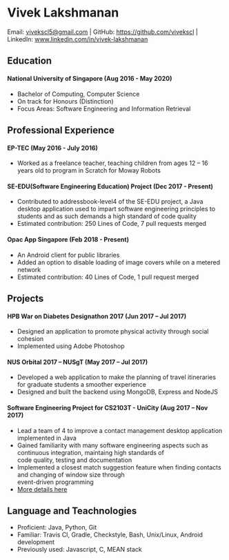 # Vivek Lakshmanan
Email: vivekscl5@gmail.com | GitHub: https://github.com/vivekscl | LinkedIn: www.linkedin.com/in/vivek-lakshmanan

## Education 

#### National University of Singapore (Aug 2016 - May 2020)
* Bachelor of Computing, Computer Science
* On track for Honours (Distinction)
* Focus Areas: Software Engineering and Information Retrieval

## Professional Experience

#### EP-TEC (May 2016 - July 2016)
* Worked as a freelance teacher, teaching children from ages 12 – 16 years old to program in
Scratch for Moway Robots

#### SE-EDU(Software Engineering Education) Project (Dec 2017 - Present)
* Contributed to addressbook-level4 of the SE-EDU project, a Java desktop application used to impart software engineering principles to students and as such demands a high standard of code quality
* Estimated contribution: 250 Lines of Code, 7 pull requests merged

#### Opac App Singapore (Feb 2018 - Present)
* An Android client for public libraries
* Added an option to disable loading of image covers while on a metered network
* Estimated contribution: 40 Lines of Code, 1 pull request merged

## Projects

#### HPB War on Diabetes Designathon 2017 (Jun 2017 – Jul 2017) 
* Designed an application to promote physical activity through social cohesion
* Implemented using Adobe Photoshop

#### NUS Orbital 2017 – NUSgT (May 2017 – Jul 2017)
* Developed a web application to make the planning of travel itineraries for graduate students a
smoother experience
* Designed and built the backend using MongoDB, Express and NodeJS

#### Software Engineering Project for CS2103T - UniCity (Aug 2017 – Nov 2017) 
* Lead a team of 4 to improve a contact management desktop application implemented in Java 
* Gained familiarity with many software engineering aspects such as continuous integration, maintaing high standards of  
code quality, testing and documentation 
* Implemented a closest match suggestion feature when finding contacts and changing of window size through  
event-driven programming 
* [More details here](https://cs2103aug2017-w13-b1.github.io/main/team/vivekscl.html) 

## Language and Teachnologies

* Proficient: Java, Python, Git
* Familiar: Travis CI, Gradle, Checkstyle, Bash, Unix/Linux, Android development
* Previously used: Javascript, C, MEAN stack

